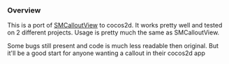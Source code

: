 ### Overview

This is a port of [SMCalloutView](http://nfarina.com/post/29883229869/callout-view) to cocos2d. It works pretty well and tested on 2 different projects. Usage is pretty much the same as SMCalloutView.

Some bugs still present and code is much less readable then original. But it'll be a good start for anyone wanting a callout in their cocos2d app